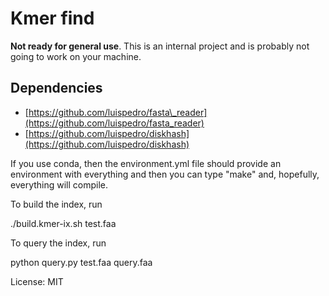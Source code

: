 # Kmer find

**Not ready for general use**. This is an internal project and is probably not
going to work on your machine.

## Dependencies

- [https://github.com/luispedro/fasta\_reader](https://github.com/luispedro/fasta_reader)
- [https://github.com/luispedro/diskhash](https://github.com/luispedro/diskhash)


If you use conda, then the environment.yml file should provide an environment
with everything and then you can type "make" and, hopefully, everything will
compile.

To build the index, run

./build.kmer-ix.sh test.faa

To query the index, run

python query.py test.faa query.faa

License: MIT
